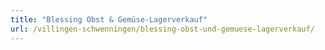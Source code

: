 ```yaml
---
title: "Blessing Obst & Gemüse-Lagerverkauf"
url: /villingen-schwenningen/blessing-obst-und-gemuese-lagerverkauf/
---
```

